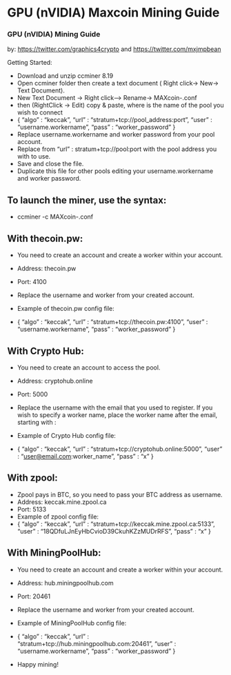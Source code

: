 # GPU (nVIDIA) Maxcoin Mining Guide

### GPU (nVIDIA) Mining Guide

by: https://twitter.com/graphics4crypto and https://twitter.com/mxjmpbean

Getting Started:

- Download and unzip ccminer 8.19
- Open ccminer folder then create a text document ( Right click-> New-> Text Document).
- New Text Document -> Right click–> Rename-> MAXcoin-<poolname>.conf
- then (RightClick ->  Edit) copy & paste, where <poolname> is the name of the pool you wish to connect
- {
“algo” : “keccak”,
“url” : “stratum+tcp://pool_address:port”,
“user” : “username.workername”,
“pass” : “worker_password”
}
- Replace username.workername and worker password from your pool account.
- Replace from “url” : stratum+tcp://pool:port with the pool address you with to use.
- Save and close the file.
- Duplicate this file for other pools editing your username.workername and worker password.

## To launch the miner, use the syntax:

- ccminer -c MAXcoin-<poolname>.conf

## With thecoin.pw:

- You need to create an account and create a worker within your account.
- Address: thecoin.pw
- Port: 4100
- Replace the username and worker from your created account.
- Example of thecoin.pw config file:

- {
“algo” : “keccak”,
“url” : “stratum+tcp://thecoin.pw:4100”,
“user” : “username.workername”,
“pass” : “worker_password”
}

## With Crypto Hub:

- You need to create an account to access the pool.
- Address: cryptohub.online
- Port: 5000
- Replace the username with the email that you used to register. If you wish to specify a worker name, place the worker name after the email, starting with :
- Example of Crypto Hub config file:

- {
“algo” : “keccak”,
“url” : “stratum+tcp://cryptohub.online:5000”,
“user” : “user@email.com:worker_name”,
“pass” : “x”
}

## With zpool:

- Zpool pays in BTC, so you need to pass your BTC address as username.
- Address: keccak.mine.zpool.ca
- Port: 5133
- Example of zpool config file:
- {
“algo” : “keccak”,
“url” : “stratum+tcp://keccak.mine.zpool.ca:5133”,
“user” : “18QDfuLJnEyHbCvioD39CkuhKZzMUDrRFS”,
“pass” : “x”
}

## With MiningPoolHub:

- You need to create an account and create a worker within your account.
- Address: hub.miningpoolhub.com
- Port: 20461
- Replace the username and worker from your created account.
- Example of MiningPoolHub config file:
- {
“algo” : “keccak”,
“url” : “stratum+tcp://hub.miningpoolhub.com:20461”,
“user” : “username.workername”,
“pass” : “worker_password”
}

- Happy mining!
